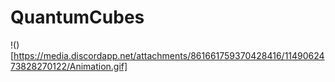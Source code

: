 # QuantumCubes
!()[https://media.discordapp.net/attachments/861661759370428416/1149062473828270122/Animation.gif]
